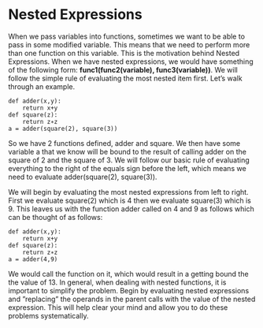 # Nested Expressions

When we pass variables into functions, sometimes we want to be able to pass in some modified variable. This means that we need to perform more than one function on this variable. This is the motivation behind Nested Expressions. When we have nested expressions, we would have something of the following form: **func1\(func2\(variable\), func3\(variable\)\)**. We will follow the simple rule of evaluating the most nested item first. Let’s walk through an example.

```text
def adder(x,y):
    return x+y
def square(z):
    return z∗z
a = adder(square(2), square(3))
```

So we have 2 functions defined, adder and square. We then have some variable a that we know will be bound to the result of calling adder on the square of 2 and the square of 3. We will follow our basic rule of evaluating everything to the right of the equals sign before the left, which means we need to evaluate adder\(square\(2\), square\(3\)\).

We will begin by evaluating the most nested expressions from left to right. First we evaluate square\(2\) which is 4 then we evaluate square\(3\) which is 9. This leaves us with the function adder called on 4 and 9 as follows which can be thought of as follows:

```text
def adder(x,y):
    return x+y
def square(z):
    return z∗z
a = adder(4,9)
```

We would call the function on it, which would result in a getting bound the the value of 13. In general, when dealing with nested functions, it is important to simplify the problem. Begin by evaluating nested expressions and ”replacing” the operands in the parent calls with the value of the nested expression. This will help clear your mind and allow you to do these problems systematically.

